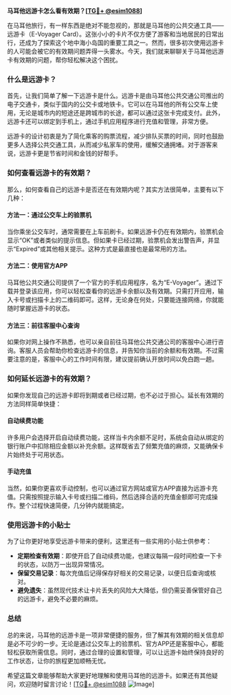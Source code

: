 **马耳他远游卡怎么看有效期？[[TG💪+ @esim1088](https://t.me/s/esim1088)]**

在马耳他旅行，有一样东西是绝对不能忽视的，那就是马耳他的公共交通工具——远游卡（E-Voyager Card）。这张小小的卡片不仅方便了游客和当地居民的日常出行，还成为了探索这个地中海小岛国的重要工具之一。然而，很多初次使用远游卡的人可能会被它的有效期问题弄得一头雾水。今天，我们就来聊聊关于马耳他远游卡有效期的问题，帮你轻松解决这个困扰。

### 什么是远游卡？

首先，让我们简单了解一下远游卡是什么。远游卡是由马耳他公共交通公司推出的电子交通卡，类似于国内的公交卡或地铁卡。它可以在马耳他的所有公交车上使用，无论是城市内的短途还是跨城市的长途，都可以通过这张卡完成支付。此外，远游卡还可以绑定到手机上，通过手机应用程序进行充值和管理，非常方便。

远游卡的设计初衷是为了简化乘客的购票流程，减少排队买票的时间，同时也鼓励更多人选择公共交通工具，从而减少私家车的使用，缓解交通拥堵。对于游客来说，远游卡更是节省时间和金钱的好帮手。

### 如何查看远游卡的有效期？

那么，如何查看自己的远游卡是否还在有效期内呢？其实方法很简单，主要有以下几种：

#### 方法一：通过公交车上的验票机

当你乘坐公交车时，通常需要在上车前刷卡。如果远游卡仍在有效期内，验票机会显示“OK”或者类似的提示信息。但如果卡已经过期，验票机会发出警告声，并显示“Expired”或其他相关提示。这种方式是最直接也是最常用的方法。

#### 方法二：使用官方APP

马耳他公共交通公司提供了一个官方的手机应用程序，名为“E-Voyager”。通过下载并登录该应用，你可以轻松查看你的远游卡余额以及有效期。只需打开应用，输入卡号或扫描卡上的二维码即可。这样，无论身在何处，只要能连接网络，你就能随时掌握远游卡的状态。

#### 方法三：前往客服中心查询

如果你对网上操作不熟悉，也可以亲自前往马耳他公共交通公司的客服中心进行咨询。客服人员会帮助你检查远游卡的信息，并告知你当前的余额和有效期。不过需要注意的是，客服中心的工作时间有限，建议提前确认开放时间以免白跑一趟。

### 如何延长远游卡的有效期？

如果你发现自己的远游卡即将到期或者已经过期，也不必过于担心。延长有效期的方法同样简单快捷：

#### 自动续费功能

许多用户会选择开启自动续费功能，这样当卡内余额不足时，系统会自动从绑定的银行账户中扣除相应金额以补充余额。这样既省去了频繁充值的麻烦，又能确保卡片始终处于可用状态。

#### 手动充值

当然，如果你更喜欢手动控制，也可以通过官方网站或官方APP直接为远游卡充值。只需按照提示输入卡号或扫描二维码，然后选择合适的充值金额即可完成操作。整个过程快速简便，几分钟内就能搞定。

### 使用远游卡的小贴士

为了让你更好地享受远游卡带来的便利，这里还有一些实用的小贴士供参考：

- **定期检查有效期**：即使开启了自动续费功能，也建议每隔一段时间检查一下卡的状态，以防万一出现异常情况。
- **保留交易记录**：每次充值后记得保存好相关的交易记录，以便日后查询或核对。
- **避免遗失**：虽然现代技术让卡片丢失的风险大大降低，但仍需妥善保管好自己的远游卡，避免不必要的麻烦。

### 总结

总的来说，马耳他的远游卡是一项非常便捷的服务，但了解其有效期的相关信息却是必不可少的一步。无论是通过公交车上的验票机、官方APP还是客服中心，都能轻松获取所需信息。同时，通过合理的设置和管理，可以让远游卡始终保持良好的工作状态，让你的旅程更加顺畅无忧。

希望这篇文章能够帮助大家更好地理解和使用马耳他的远游卡。如果还有其他疑问，欢迎随时留言讨论！[[TG💪+ @esim1088](https://t.me/s/esim1088) ![Image](https://i.postimg.cc/4NQfJmqS/Snipaste-2025-05-13-00-14-12.png)]